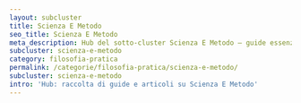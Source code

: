 ```yaml
---
layout: subcluster
title: Scienza E Metodo
seo_title: Scienza E Metodo
meta_description: Hub del sotto-cluster Scienza E Metodo — guide essenziali e articoli.
subcluster: scienza-e-metodo
category: filosofia-pratica
permalink: /categorie/filosofia-pratica/scienza-e-metodo/
subcluster: scienza-e-metodo
intro: 'Hub: raccolta di guide e articoli su Scienza E Metodo'
---
```


